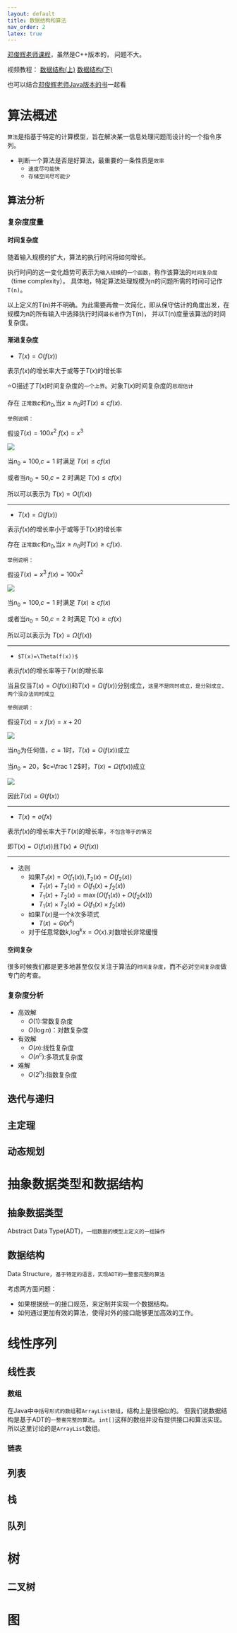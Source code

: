 ```yaml
---
layout: default
title: 数据结构和算法
nav_order: 2
latex: true
---
```




[邓俊辉老师课程](https://dsa.cs.tsinghua.edu.cn/~deng/ds/index.htm)，虽然是C++版本的，
问题不大。

视频教程：
[数据结构(上)](https://www.xuetangx.com/course/THU08091000384/7755489?channel=i.area.learn_title)
[数据结构(下)](https://www.xuetangx.com/course/THU08091002048/7755080?channel=i.area.learn_title)

也可以结合[邓俊辉老师Java版本的书](https://dsa.cs.tsinghua.edu.cn/~deng/ds/dsaj/dsaj.pdf)一起看

# 算法概述

`算法`是指基于特定的计算模型，旨在解决某一信息处理问题而设计的一个指令序列。

- 判断一个算法是否是好算法，最重要的一条性质是`效率`
  - `速度尽可能快`
  - `存储空间尽可能少`

## 算法分析

### 复杂度度量

#### 时间复杂度

随着输入规模的扩大，算法的执行时间将如何增长。

执行时间的这一变化趋势可表示为`输入规模`的`一个函数`，称作该算法的`时间复杂度`（time complexity）。
具体地，特定算法处理规模为n的问题所需的时间可记作`T(n)`。

以上定义的T(n)并不明确。为此需要再做一次简化，即从保守估计的角度出发，在规模为n的所有输入中选择执行时间`最长者`作为T(n)，
并以T(n)度量该算法的时间复杂度。

#### 渐进复杂度

- $T(x)=O(f(x))$

表示$f(x)$的增长率大于或等于$T(x)$的增长率

⭐O描述了$T(x)$时间复杂度的`一个上界`。对象$T(x)$时间复杂度的`悲观估计`

存在 `正常数`$c$和$n_0,$当$x\geqslant n_0$时$T(x)\leqslant cf(x)$.

`举例说明：`

假设$T(x)=100x^2$ $f(x)=x^3$

![](https://cdn.jsdelivr.net/gh/guosonglu/images@master/blog-img/202109291442694.gif)

当$n_0=100$,$c=1$ 时满足 $T(x)\leqslant cf(x)$

或者当$n_0=50$,$c=2$ 时满足 $T(x)\leqslant cf(x)$

所以可以表示为 $T(x)=O(f(x))$

***

- $T(x)=\Omega(f(x))$

表示$f(x)$的增长率小于或等于$T(x)$的增长率

存在 `正常数`$c$和$n_0,$当$x\geqslant n_0$时$T(x)\geqslant cf(x)$.

`举例说明：`

假设$T(x)=x^3$ $f(x)=100x^2$

![](https://cdn.jsdelivr.net/gh/guosonglu/images@master/blog-img/202109291442694.gif)

当$n_0=100$,$c=1$ 时满足 $T(x)\geqslant cf(x)$

或者当$n_0=50$,$c=2$ 时满足 $T(x)\geqslant cf(x)$

所以可以表示为 $T(x)=\Omega(f(x))$

***

- `$T(x)=\Theta(f(x))$`

表示$f(x)$的增长率等于$T(x)$的增长率

当且仅当$T(x)=O(f(x))$和$T(x)=\Omega(f(x))$分别成立，`这里不是同时成立，是分别成立，两个没办法同时成立`

`举例说明：`

假设$T(x)=x$ $f(x)=x+20$

![](https://cdn.jsdelivr.net/gh/guosonglu/images@master/blog-img/202109291546016.gif)

当$n_0$为任何值，$c=1$时，$T(x)=O(f(x))$成立

当$n_0=20$，$c=\frac 1 2$时，$T(x)=\Omega(f(x))$成立

![](https://cdn.jsdelivr.net/gh/guosonglu/images@master/blog-img/202109291553170.gif)

因此$T(x)=\Theta(f(x))$

***

- $T(x)=o(fx)$

表示$f(x)$的增长率大于$T(x)$的增长率，`不包含等于的情况`

即$T(x)=O(f(x))$且$T(x)\neq\Theta(f(x))$

*** 

- 法则
  - 如果$T_1(x)=O(f_1(x))$,$T_2(x)=O(f_2(x))$
    - $T_1(x)+T_2(x)=O(f_1(x)+f_2(x))$
    - $T_1(x)+T_2(x)=\max(O(f_1(x))+O(f_2(x)))$
    - $T_1(x)\times T_2(x)=O(f_1(x)\times f_2(x))$
  - 如果$T(x)$是一个$k$次多项式
    - $T(x)=\Theta (x^k)$
  - 对于任意常数$k$,$\log^k x=O(x)$.对数增长非常缓慢

#### 空间复杂

很多时候我们都是更多地甚至仅仅关注于算法的`时间复杂度`，而不必对`空间复杂度`做专门的考查。

### 复杂度分析

- 高效解
  - $O(1)$:常数复杂度
  - $O(\log n)$：对数复杂度
- 有效解
  - $O(n)$:线性复杂度
  - $O(n^c)$:多项式复杂度
- 难解
  - $O(2^n)$:指数复杂度


## 迭代与递归

## 主定理

## 动态规划


# 抽象数据类型和数据结构

## 抽象数据类型

Abstract Data Type(ADT)，`一组数据的模型上定义的一组操作`

## 数据结构

Data Structure，`基于特定的语言，实现ADT的一整套完整的算法`

考虑两方面问题：
- 如果根据统一的接口规范，来定制并实现一个数据结构。
- 如何通过更加有效的算法，使得对外的接口能够更加高效的工作。

# 线性序列

## 线性表

### 数组

在Java中`中括号形式的数组`和`ArrayList数组`，结构上是很相似的。
但我们说数据结构是基于ADT的`一整套完整的算法`。`int[]`这样的数组并没有提供接口和算法实现。
所以这里讨论的是`ArrayList`数组。

### 链表

## 列表

## 栈

## 队列

# 树

## 二叉树

# 图


